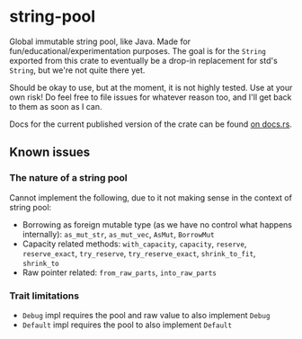 # string-pool

Global immutable string pool, like Java. Made for fun/educational/experimentation purposes. The goal is for the `String` exported from this crate to eventually be a drop-in replacement for std's `String`, but we're not quite there yet.

Should be okay to use, but at the moment, it is not highly tested. Use at your own risk! Do feel free to file issues for whatever reason too, and I'll get back to them as soon as I can.

Docs for the current published version of the crate can be found [on docs.rs](https://docs.rs/string-pool).

## Known issues

### The nature of a string pool

Cannot implement the following, due to it not making sense in the context of string pool:

- Borrowing as foreign mutable type (as we have no control what happens internally): `as_mut_str`, `as_mut_vec`, `AsMut`, `BorrowMut`
- Capacity related methods: `with_capacity`, `capacity`, `reserve`, `reserve_exact`, `try_reserve`, `try_reserve_exact`, `shrink_to_fit`, `shrink_to`
- Raw pointer related: `from_raw_parts`, `into_raw_parts`

### Trait limitations

- `Debug` impl requires the pool and raw value to also implement `Debug`
- `Default` impl requires the pool to also implement `Default`
